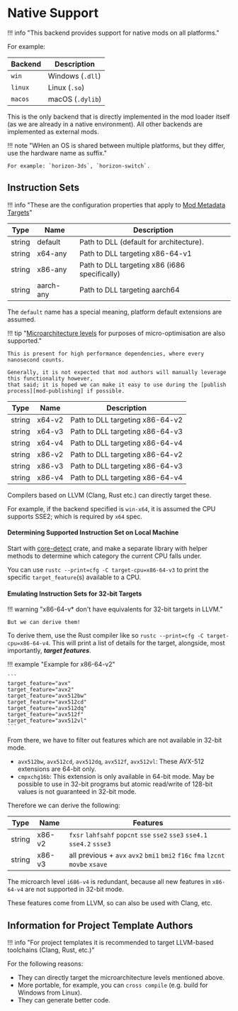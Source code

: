﻿# Native Support

!!! info "This backend provides support for native mods on all platforms."

For example:

| Backend | Description      |
| ------- | ---------------- |
| `win`   | Windows (`.dll`) |
| `linux` | Linux (`.so`)    |
| `macos` | macOS (`.dylib`) |

This is the only backend that is directly implemented in the mod loader itself
(as we are already in a native environment). All other backends are implemented as external mods.

!!! note "WHen an OS is shared between multiple platforms, but they differ, use the hardware name as suffix."

    For example: `horizon-3ds`, `horizon-switch`.

## Instruction Sets

!!! info "These are the configuration properties that apply to [Mod Metadata Targets][mod-metadata-targets]"

| Type   | Name      | Description                                   |
| ------ | --------- | --------------------------------------------- |
| string | default   | Path to DLL (default for architecture).       |
| string | x64-any   | Path to DLL targeting x86-64-v1               |
| string | x86-any   | Path to DLL targeting x86 (i686 specifically) |
| string | aarch-any | Path to DLL targeting aarch64                 |

The `default` name has a special meaning, platform default extensions are assumed.

!!! tip "[Microarchitecture levels][microarchitecture-levels] for purposes of micro-optimisation are also supported."

    This is present for high performance dependencies, where every nanosecond counts.

    Generally, it is not expected that mod authors will manually leverage this functionality however,
    that said; it is hoped we can make it easy to use during the [publish process][mod-publishing] if possible.

| Type   | Name   | Description                     |
| ------ | ------ | ------------------------------- |
| string | x64-v2 | Path to DLL targeting x86-64-v2 |
| string | x64-v3 | Path to DLL targeting x86-64-v3 |
| string | x64-v4 | Path to DLL targeting x86-64-v4 |
| string | x86-v2 | Path to DLL targeting x86-64-v2 |
| string | x86-v3 | Path to DLL targeting x86-64-v3 |
| string | x86-v4 | Path to DLL targeting x86-64-v4 |

Compilers based on LLVM (Clang, Rust etc.) can directly target these.

For example, if the backend specified is `win-x64`, it is assumed the CPU supports SSE2;
which is required by `x64` spec.

#### Determining Supported Instruction Set on Local Machine

Start with [core-detect][core-detect] crate, and make a separate library with helper methods to
determine which category the current CPU falls under.

You can use `rustc --print=cfg -C target-cpu=x86-64-v3` to print the specific `target_feature`(s)
available to a CPU.

#### Emulating Instruction Sets for 32-bit Targets

!!! warning "x86-64-v* don't have equivalents for 32-bit targets in LLVM."

    But we can derive them!

To derive them, use the Rust compiler like so `rustc --print=cfg -C target-cpu=x86-64-v4`.
This will print a list of details for the target, alongside, most importantly, ***target features***.

!!! example "Example for x86-64-v2"

    ```
    target_feature="avx"
    target_feature="avx2"
    target_feature="avx512bw"
    target_feature="avx512cd"
    target_feature="avx512dq"
    target_feature="avx512f"
    target_feature="avx512vl"
    ```

From there, we have to filter out features which are not available in 32-bit mode.

- `avx512bw`, `avx512cd`, `avx512dq`, `avx512f`, `avx512vl`: These AVX-512 extensions are 64-bit only.
- `cmpxchg16b`: This extension is only available in 64-bit mode. May be possible to use in 32-bit programs but atomic read/write of 128-bit values is not guaranteed in 32-bit mode.

Therefore we can derive the following:

| Type   | Name   | Features                                                                       |
| ------ | ------ | ------------------------------------------------------------------------------ |
| string | x86-v2 | `fxsr` `lahfsahf` `popcnt` `sse` `sse2` `sse3` `sse4.1` `sse4.2` `ssse3`       |
| string | x86-v3 | all previous + `avx` `avx2` `bmi1` `bmi2` `f16c` `fma` `lzcnt` `movbe` `xsave` |

The microarch level `i686-v4` is redundant, because all new features in `x86-64-v4` are not
supported in 32-bit mode.

These features come from LLVM, so can also be used with Clang, etc.

## Information for Project Template Authors

!!! info "For project templates it is recommended to target LLVM-based toolchains (Clang, Rust, etc.)"

For the following reasons:

- They can directly target the microarchitecture levels mentioned above.
- More portable, for example, you can `cross compile` (e.g. build for Windows from Linux).
- They can generate better code.

<!-- Links -->
[core-detect]: https://docs.rs/core_detect/latest/core_detect/
[microarchitecture-levels]: https://en.wikipedia.org/wiki/X86-64#Microarchitecture_levels
[mod-metadata-targets]: ../../Server/Packaging/Package-Metadata.md#targets
[mod-publishing]: ../../Server/Packaging/Publishing-Packages.md